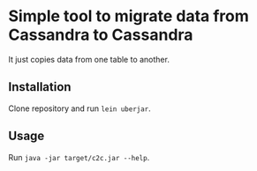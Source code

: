 # Simple tool to migrate data from Cassandra to Cassandra

It just copies data from one table to another.

## Installation

Clone repository and run `lein uberjar`.

## Usage

Run `java -jar target/c2c.jar --help`.
